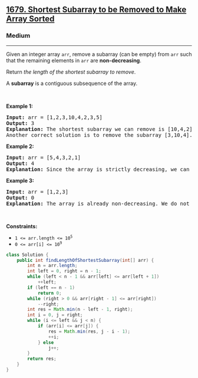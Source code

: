 <h2><a href="https://leetcode.com/problems/shortest-subarray-to-be-removed-to-make-array-sorted">1679. Shortest Subarray to be Removed to Make Array Sorted</a></h2><h3>Medium</h3><hr><p>Given an integer array <code>arr</code>, remove a subarray (can be empty) from <code>arr</code> such that the remaining elements in <code>arr</code> are <strong>non-decreasing</strong>.</p>

<p>Return <em>the length of the shortest subarray to remove</em>.</p>

<p>A <strong>subarray</strong> is a contiguous subsequence of the array.</p>

<p>&nbsp;</p>
<p><strong class="example">Example 1:</strong></p>

<pre>
<strong>Input:</strong> arr = [1,2,3,10,4,2,3,5]
<strong>Output:</strong> 3
<strong>Explanation:</strong> The shortest subarray we can remove is [10,4,2] of length 3. The remaining elements after that will be [1,2,3,3,5] which are sorted.
Another correct solution is to remove the subarray [3,10,4].
</pre>

<p><strong class="example">Example 2:</strong></p>

<pre>
<strong>Input:</strong> arr = [5,4,3,2,1]
<strong>Output:</strong> 4
<strong>Explanation:</strong> Since the array is strictly decreasing, we can only keep a single element. Therefore we need to remove a subarray of length 4, either [5,4,3,2] or [4,3,2,1].
</pre>

<p><strong class="example">Example 3:</strong></p>

<pre>
<strong>Input:</strong> arr = [1,2,3]
<strong>Output:</strong> 0
<strong>Explanation:</strong> The array is already non-decreasing. We do not need to remove any elements.
</pre>

<p>&nbsp;</p>
<p><strong>Constraints:</strong></p>

<ul>
	<li><code>1 &lt;= arr.length &lt;= 10<sup>5</sup></code></li>
	<li><code>0 &lt;= arr[i] &lt;= 10<sup>9</sup></code></li>
</ul>

```java
class Solution {
    public int findLengthOfShortestSubarray(int[] arr) {
        int n = arr.length;
        int left = 0, right = n - 1;
        while (left < n - 1 && arr[left] <= arr[left + 1])
            ++left;
        if (left == n - 1)
            return 0;
        while (right > 0 && arr[right - 1] <= arr[right])
            --right;
        int res = Math.min(n - left - 1, right);
        int i = 0, j = right;
        while (i <= left && j < n) {
            if (arr[i] <= arr[j]) {
                res = Math.min(res, j - i - 1);
                ++i;
            } else
                j++;
        }
        return res;
    }
}
```
